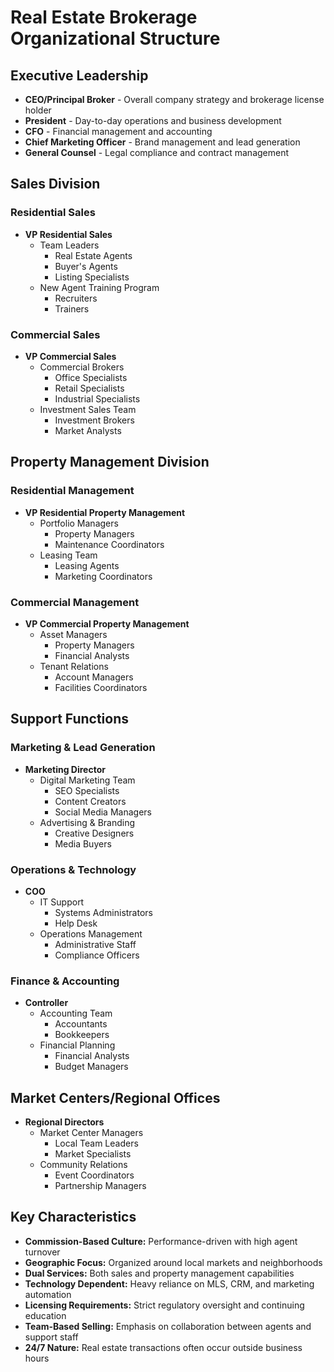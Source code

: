 # Real Estate Brokerage Organizational Structure

## Executive Leadership
- **CEO/Principal Broker** - Overall company strategy and brokerage license holder
- **President** - Day-to-day operations and business development
- **CFO** - Financial management and accounting
- **Chief Marketing Officer** - Brand management and lead generation
- **General Counsel** - Legal compliance and contract management

## Sales Division
### Residential Sales
- **VP Residential Sales**
  - Team Leaders
    - Real Estate Agents
    - Buyer's Agents
    - Listing Specialists
  - New Agent Training Program
    - Recruiters
    - Trainers

### Commercial Sales
- **VP Commercial Sales**
  - Commercial Brokers
    - Office Specialists
    - Retail Specialists
    - Industrial Specialists
  - Investment Sales Team
    - Investment Brokers
    - Market Analysts

## Property Management Division
### Residential Management
- **VP Residential Property Management**
  - Portfolio Managers
    - Property Managers
    - Maintenance Coordinators
  - Leasing Team
    - Leasing Agents
    - Marketing Coordinators

### Commercial Management
- **VP Commercial Property Management**
  - Asset Managers
    - Property Managers
    - Financial Analysts
  - Tenant Relations
    - Account Managers
    - Facilities Coordinators

## Support Functions
### Marketing & Lead Generation
- **Marketing Director**
  - Digital Marketing Team
    - SEO Specialists
    - Content Creators
    - Social Media Managers
  - Advertising & Branding
    - Creative Designers
    - Media Buyers

### Operations & Technology
- **COO**
  - IT Support
    - Systems Administrators
    - Help Desk
  - Operations Management
    - Administrative Staff
    - Compliance Officers

### Finance & Accounting
- **Controller**
  - Accounting Team
    - Accountants
    - Bookkeepers
  - Financial Planning
    - Financial Analysts
    - Budget Managers

## Market Centers/Regional Offices
- **Regional Directors**
  - Market Center Managers
    - Local Team Leaders
    - Market Specialists
  - Community Relations
    - Event Coordinators
    - Partnership Managers

## Key Characteristics
- **Commission-Based Culture:** Performance-driven with high agent turnover
- **Geographic Focus:** Organized around local markets and neighborhoods
- **Dual Services:** Both sales and property management capabilities
- **Technology Dependent:** Heavy reliance on MLS, CRM, and marketing automation
- **Licensing Requirements:** Strict regulatory oversight and continuing education
- **Team-Based Selling:** Emphasis on collaboration between agents and support staff
- **24/7 Nature:** Real estate transactions often occur outside business hours
